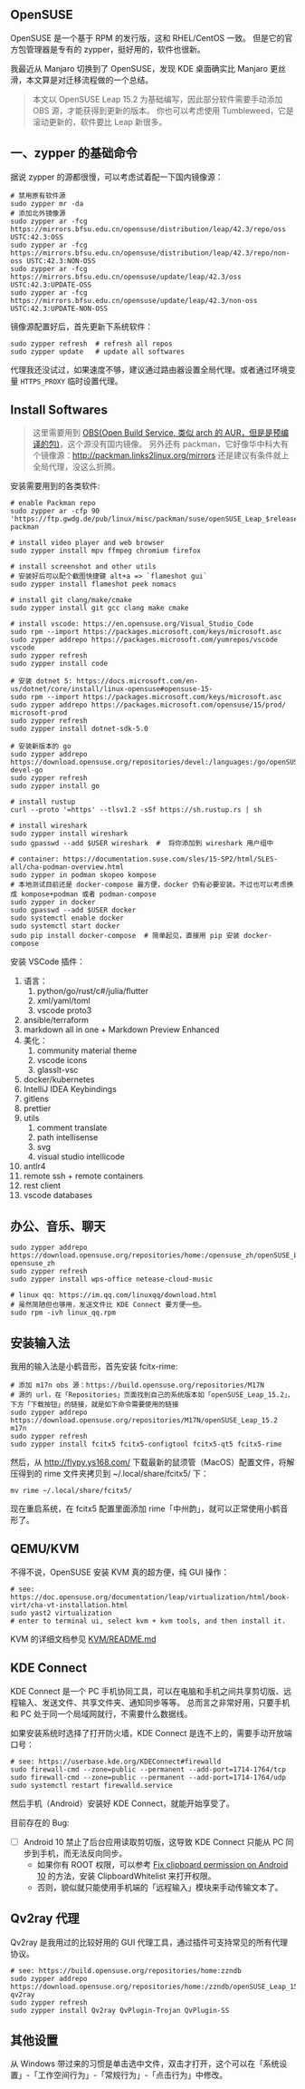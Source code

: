 OpenSUSE
---

OpenSUSE 是一个基于 RPM 的发行版，这和 RHEL/CentOS 一致。
但是它的官方包管理器是专有的 zypper，挺好用的，软件也很新。

我最近从 Manjaro 切换到了 OpenSUSE，发现 KDE 桌面确实比 Manjaro 更丝滑，本文算是对迁移流程做的一个总结。

>本文以 OpenSUSE Leap 15.2 为基础编写，因此部分软件需要手动添加 OBS 源，才能获得到更新的版本。
>你也可以考虑使用 Tumbleweed，它是滚动更新的，软件要比 Leap 新很多。

## 一、zypper 的基础命令

据说 zypper 的源都很慢，可以考虑试着配一下国内镜像源：

```shell
# 禁用原有软件源
sudo zypper mr -da
# 添加北外镜像源
sudo zypper ar -fcg https://mirrors.bfsu.edu.cn/opensuse/distribution/leap/42.3/repo/oss USTC:42.3:OSS
sudo zypper ar -fcg https://mirrors.bfsu.edu.cn/opensuse/distribution/leap/42.3/repo/non-oss USTC:42.3:NON-OSS
sudo zypper ar -fcg https://mirrors.bfsu.edu.cn/opensuse/update/leap/42.3/oss USTC:42.3:UPDATE-OSS
sudo zypper ar -fcg https://mirrors.bfsu.edu.cn/opensuse/update/leap/42.3/non-oss USTC:42.3:UPDATE-NON-OSS
```

镜像源配置好后，首先更新下系统软件：

```shell
sudo zypper refresh  # refresh all repos
sudo zypper update   # update all softwares
```

代理我还没试过，如果速度不够，建议通过路由器设置全局代理。或者通过环境变量 `HTTPS_PROXY` 临时设置代理。


## Install Softwares

>这里需要用到 [OBS(Open Build Service, 类似 arch 的 AUR，但是是预编译的包)](https://mirrors.opensuse.org/list/bs.html)，这个源没有国内镜像。
>另外还有 packman，它好像华中科大有个镜像源：http://packman.links2linux.org/mirrors
>还是建议有条件就上全局代理，没这么折腾。

安装需要用到的各类软件: 

```shell
# enable Packman repo
sudo zypper ar -cfp 90 'https://ftp.gwdg.de/pub/linux/misc/packman/suse/openSUSE_Leap_$releasever/' packman

# install video player and web browser
sudo zypper install mpv ffmpeg chromium firefox

# install screenshot and other utils
# 安装好后可以配个截图快捷键 alt+a => `flameshot gui`
sudo zypper install flameshot peek nomacs

# install git clang/make/cmake
sudo zypper install git gcc clang make cmake

# install vscode: https://en.opensuse.org/Visual_Studio_Code
sudo rpm --import https://packages.microsoft.com/keys/microsoft.asc
sudo zypper addrepo https://packages.microsoft.com/yumrepos/vscode vscode
sudo zypper refresh
sudo zypper install code

# 安装 dotnet 5: https://docs.microsoft.com/en-us/dotnet/core/install/linux-opensuse#opensuse-15-
sudo rpm --import https://packages.microsoft.com/keys/microsoft.asc
sudo zypper addrepo https://packages.microsoft.com/opensuse/15/prod/ microsoft-prod
sudo zypper refresh
sudo zypper install dotnet-sdk-5.0

# 安装新版本的 go
sudo zypper addrepo https://download.opensuse.org/repositories/devel:/languages:/go/openSUSE_Leap_15.2 devel-go
sudo zypper refresh
sudo zypper install go

# install rustup
curl --proto '=https' --tlsv1.2 -sSf https://sh.rustup.rs | sh

# install wireshark
sudo zypper install wireshark
sudo gpasswd --add $USER wireshark  #  将你添加到 wireshark 用户组中

# container: https://documentation.suse.com/sles/15-SP2/html/SLES-all/cha-podman-overview.html
sudo zypper in podman skopeo kompose
# 本地测试目前还是 docker-compose 最方便，docker 仍有必要安装。不过也可以考虑换成 kompose+podman 或者 podman-compose
sudo zypper in docker
sudo gpasswd --add $USER docker
sudo systemctl enable docker
sudo systemctl start docker
sudo pip install docker-compose  # 简单起见，直接用 pip 安装 docker-compose
```

安装 VSCode 插件：

1. 语言：
    1. python/go/rust/c#/julia/flutter
    2. xml/yaml/toml
    3. vscode proto3
2. ansible/terraform
3. markdown all in one + Markdown Preview Enhanced
4. 美化：
   1. community material theme
   2. vscode icons
   3. glasslt-vsc
5. docker/kubernetes
6. IntelliJ IDEA Keybindings
7. gitlens
8. prettier
9. utils
    1. comment translate
    2. path intellisense
    3. svg
    4. visual studio intellicode
10. antlr4
11. remote ssh + remote containers
12. rest client
13. vscode databases

## 办公、音乐、聊天

```shell
sudo zypper addrepo https://download.opensuse.org/repositories/home:/opensuse_zh/openSUSE_Leap_15.2 opensuse_zh
sudo zypper refresh
sudo zypper install wps-office netease-cloud-music 

# linux qq: https://im.qq.com/linuxqq/download.html
# 虽然简陋但也够用，发送文件比 KDE Connect 要方便一些。
sudo rpm -ivh linux_qq.rpm
```

## 安装输入法

我用的输入法是小鹤音形，首先安装 fcitx-rime:

```shell
# 添加 m17n obs 源：https://build.opensuse.org/repositories/M17N
# 源的 url，在「Repositories」页面找到自己的系统版本如「openSUSE_Leap_15.2」，下方「下载按钮」的链接，就是如下命令需要使用的链接
sudo zypper addrepo https://download.opensuse.org/repositories/M17N/openSUSE_Leap_15.2 m17n
sudo zypper refresh
sudo zypper install fcitx5 fcitx5-configtool fcitx5-qt5 fcitx5-rime
```

然后，从 http://flypy.ys168.com/ 下载最新的鼠须管（MacOS）配置文件，将解压得到的 rime 文件夹拷贝到 ~/.local/share/fcitx5/ 下：

```shell
mv rime ~/.local/share/fcitx5/
```

现在重启系统，在 fcitx5 配置里面添加 rime「中州韵」，就可以正常使用小鹤音形了。


## QEMU/KVM

不得不说，OpenSUSE 安装 KVM 真的超方便，纯 GUI 操作：

```shell
# see: https://doc.opensuse.org/documentation/leap/virtualization/html/book-virt/cha-vt-installation.html
sudo yast2 virtualization
# enter to terminal ui, select kvm + kvm tools, and then install it.
```

KVM 的详细文档参见 [KVM/README.md](../../virutal%20machine/KVM/README.md)

## KDE Connect

KDE Connect 是一个 PC 手机协同工具，可以在电脑和手机之间共享剪切版、远程输入、发送文件、共享文件夹、通知同步等等。
总而言之非常好用，只要手机和 PC 处于同一个局域网就行，不需要什么数据线。

如果安装系统时选择了打开防火墙，KDE Connect 是连不上的，需要手动开放端口号：

```shell
# see: https://userbase.kde.org/KDEConnect#firewalld
sudo firewall-cmd --zone=public --permanent --add-port=1714-1764/tcp
sudo firewall-cmd --zone=public --permanent --add-port=1714-1764/udp
sudo systemctl restart firewalld.service
```

然后手机（Android）安装好 KDE Connect，就能开始享受了。

目前存在的 Bug:

- [ ] Android 10 禁止了后台应用读取剪切版，这导致 KDE Connect 只能从 PC 同步到手机，而无法反向同步。
    - 如果你有 ROOT 权限，可以参考 [Fix clipboard permission on Android 10](https://szclsya.me/posts/android/fix-clipboard-android-10/) 的方法，安装 ClipboardWhitelist 来打开权限。
    - 否则，貌似就只能使用手机端的「远程输入」模块来手动传输文本了。

## Qv2ray 代理

Qv2ray 是我用过的比较好用的 GUI 代理工具，通过插件可支持常见的所有代理协议。

```shell
# see: https://build.opensuse.org/repositories/home:zzndb
sudo zypper addrepo https://download.opensuse.org/repositories/home:/zzndb/openSUSE_Leap_15.2 qv2ray
sudo zypper refresh
sudo zypper install Qv2ray QvPlugin-Trojan QvPlugin-SS
```

## 其他设置

从 Windows 带过来的习惯是单击选中文件，双击才打开，这个可以在「系统设置」-「工作空间行为」-「常规行为」-「点击行为」中修改。



